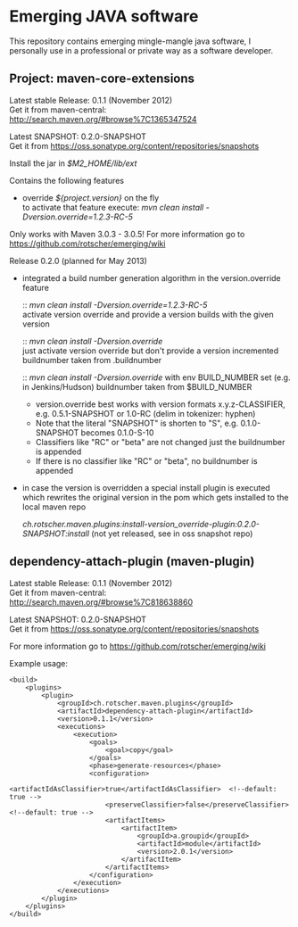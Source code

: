 Emerging JAVA software
======================

This repository contains emerging mingle-mangle java software, I personally use in a professional or private way as a software developer.

Project: maven-core-extensions
------------------------------

Latest stable Release: 0.1.1 (November 2012)  
Get it from maven-central: http://search.maven.org/#browse%7C1365347524

Latest SNAPSHOT: 0.2.0-SNAPSHOT  
Get it from https://oss.sonatype.org/content/repositories/snapshots

Install the jar in _$M2_HOME/lib/ext_

Contains the following features
* override _${project.version}_ on the fly  
    to activate that feature execute: _mvn clean install -Dversion.override=1.2.3-RC-5_

Only works with Maven 3.0.3 - 3.0.5!
For more information go to https://github.com/rotscher/emerging/wiki

Release 0.2.0 (planned for May 2013)
- integrated a build number generation algorithm in the version.override feature

  :: _mvn clean install -Dversion.override=1.2.3-RC-5_                    
         activate version override and provide a version                  builds with the given version
          
  :: _mvn clean install -Dversion.override_                               
         just activate version override but don't provide a version       incremented buildnumber taken from .buildnumber
         
  :: _mvn clean install -Dversion.override_ 
         with env BUILD_NUMBER set (e.g. in Jenkins/Hudson)               buildnumber taken from $BUILD_NUMBER
  
  * version.override best works with version formats x.y.z-CLASSIFIER, e.g. 0.5.1-SNAPSHOT or 1.0-RC (delim in tokenizer: hyphen)       
  * Note that the literal "SNAPSHOT" is shorten to "S", e.g. 0.1.0-SNAPSHOT becomes 0.1.0-S-10
  * Classifiers like "RC" or "beta" are not changed just the buildnumber is appended
  * If there is no classifier like "RC" or "beta", no buildnumber is appended
         
- in case the version is overridden a special install plugin is executed which
  rewrites the original version in the pom which gets installed to the local maven repo  
  
  _ch.rotscher.maven.plugins:install-version_override-plugin:0.2.0-SNAPSHOT:install_ (not yet released, see in oss snapshot repo)


dependency-attach-plugin (maven-plugin)
---------------------------------------

Latest stable Release: 0.1.1 (November 2012)  
Get it from maven-central: http://search.maven.org/#browse%7C818638860

Latest SNAPSHOT: 0.2.0-SNAPSHOT  
Get it from https://oss.sonatype.org/content/repositories/snapshots

For more information go to https://github.com/rotscher/emerging/wiki

Example usage:

    <build>
        <plugins>
            <plugin>
                <groupId>ch.rotscher.maven.plugins</groupId>
                <artifactId>dependency-attach-plugin</artifactId>
                <version>0.1.1</version>
                <executions>
                    <execution>
                        <goals>
                            <goal>copy</goal>
                        </goals>
                        <phase>generate-resources</phase>
                        <configuration>
                            <artifactIdAsClassifier>true</artifactIdAsClassifier>  <!--default: true -->
                            <preserveClassifier>false</preserveClassifier>         <!--default: true -->
                            <artifactItems>
                                <artifactItem>
                                    <groupId>a.groupid</groupId>
                                    <artifactId>module</artifactId>
                                    <version>2.0.1</version>
                                </artifactItem>
                            </artifactItems>
                        </configuration>
                    </execution>
                </executions>
            </plugin>
        </plugins>
    </build>
